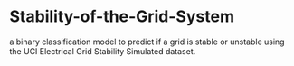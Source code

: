 # Stability-of-the-Grid-System
a binary classification model to predict if a grid is stable or unstable using the UCI Electrical Grid Stability Simulated dataset.

